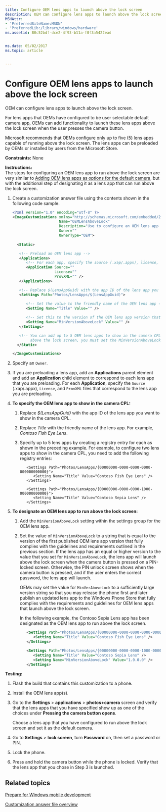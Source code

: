 ```yaml
---
title: Configure OEM lens apps to launch above the lock screen
description: OEM can configure lens apps to launch above the lock screen.
MSHAttr:
- 'PreferredSiteName:MSDN'
- 'PreferredLib:/library/windows/hardware'
ms.assetid: 80c52bdf-dce2-4f93-b11a-f0f3a5422ead


ms.date: 05/02/2017
ms.topic: article


---
```


# Configure OEM lens apps to launch above the lock screen


OEM can configure lens apps to launch above the lock screen.

For lens apps that OEMs have configured to be user selectable default camera app, OEMs can add functionality to launch these lens apps above the lock screen when the user presses the camera button.

Microsoft recommends that OEMs configure only up to five (5) lens apps capable of running above the lock screen. The lens apps can be preloaded by OEMs or installed by users from the Microsoft Store.

<a href="" id="constraints---none"></a>**Constraints:** None  

<a href="" id="instructions-"></a>**Instructions:**  
The steps for configuring an OEM lens app to run above the lock screen are very similar to [Adding OEM lens apps as options for the default camera](adding-oem-lens-apps-as-options-for-the-default-camera.md), but with the additional step of designating it as a lens app that can run above the lock screen.

1.  Create a customization answer file using the contents shown in the following code sample.

    ```XML
    <?xml version="1.0" encoding="utf-8" ?>  
    <ImageCustomizations xmlns="http://schemas.microsoft.com/embedded/2004/10/ImageUpdate"  
                         Name="OEMLensAboveLock"  
                         Description="Use to configure an OEM lens app to launch above the lock screen when the user presses the camera button."  
                         Owner=""  
                         OwnerType="OEM"> 
      
      <Static>  

       <!-- Preload an OEM lens app -->
       <Applications>
          <!-- For each app, specify the source (.xap/.appx), license, and ProvXML files. -->
          <Application Source=""
                       License=""
                       ProvXML="" />
       </Applications>

       <!-- Replace $(LensAppGuid) with the app ID of the lens app you want to show in the camera CPL -->
       <Settings Path="Photos/LensApps/$(LensAppGuid)">  
         
          <!-- Set the value to the friendly name of the OEM lens app -->
          <Setting Name="Title" Value="" />

          <!-- Set this to the version of the OEM lens app version that you want to launch above the lock screen -->
          <Setting Name="MinVersionAboveLock" Value="" />  
       </Settings>  

       <!-- You can add up to 5 OEM lens apps to show in the camera CPL. For other OEM lens apps that you want to enable to run 
            above the lock screen, you must set the MinVersionAboveLock setting for each of these. -->
      </Static>

    </ImageCustomizations>
    ```

2.  Specify an `Owner`.

3.  If you are preloading a lens app, add an **Applications** parent element and add an **Application** child element to correspond to each lens app that you are preloading. For each **Application**, specify the `Source` (.xap/.appx), `License`, and `ProvXML` files that correspond to the lens app you are preloading.

4.  **To specify the OEM lens app to show in the camera CPL:**

    1.  Replace *$(LensAppGuid)* with the app ID of the lens app you want to show in the camera CPL.

    2.  Replace *Title* with the friendly name of the lens app. For example, *Contoso Fish Eye Lens*.

    3.  Specify up to 5 lens apps by creating a registry entry for each as shown in the preceding example. For example, to configure two lens apps to show in the camera CPL, you need to add the following registry entries:

        ```
           <Settings Path="Photos/LensApps/{00000000-0000-0000-0000-000000000000}">       
              <Setting Name="Title" Value="Contoso Fish Eye Lens" />  
           </Settings> 

           <Settings Path="Photos/LensApps/{00000000-0000-0000-1000-000000000000}">       
              <Setting Name="Title" Value="Contoso Sepia Lens" />  
           </Settings> 
        ```

5.  **To designate an OEM lens app to run above the lock screen:**

    1.  Add the `MinVersionAboveLock` setting within the settings group for the OEM lens app.

    2.  Set the value of `MinVersionAboveLock` to a string that is equal to the version of the first published OEM lens app version that fully complies with the guidelines and requirements outlined in the previous section. If the lens app has an equal or higher version to the value that you set for `MinVersionAboveLock`, the lens app will launch above the lock screen when the camera button is pressed on a PIN-locked screen. Otherwise, the PIN unlock screen shows when the camera button is pressed, and if the user enters the correct password, the lens app will launch.

        OEMs may set the value for `MinVerAboveLock` to a sufficiently large version string so that you may release the phone first and later publish an updated lens app to the Windows Phone Store that fully complies with the requirements and guidelines for OEM lens apps that launch above the lock screen.

        In the following example, the Contoso Sepia Lens app has been designated as the OEM lens app to run above the lock screen.

        ```XML
           <Settings Path="Photos/LensApps/{00000000-0000-0000-0000-000000000000}">       
              <Setting Name="Title" Value="Contoso Fish Eye Lens" />  
           </Settings> 

           <Settings Path="Photos/LensApps/{00000000-0000-0000-1000-000000000000}">       
              <Setting Name="Title" Value="Contoso Sepia Lens" />  
              <Setting Name="MinVersionAboveLock" Value="1.0.0.0" />  
           </Settings>
        ```

<a href="" id="testing-"></a>**Testing:**  
1.  Flash the build that contains this customization to a phone.

2.  Install the OEM lens app(s).

3.  Go to the **Settings** &gt; **applications** &gt; **photos+camera** screen and verify that the lens apps that you have specified show up as one of the choices under **Pressing the camera button opens**.

    Choose a lens app that you have configured to run above the lock screen and set it as the default camera.

4.  Go to **Settings** &gt; **lock screen**, turn **Password** on, then set a password or PIN.

5.  Lock the phone.

6.  Press and hold the camera button while the phone is locked. Verify that the lens app that you chose in Step 3 is launched.

## Related topics

[Prepare for Windows mobile development](https://docs.microsoft.com/en-us/windows-hardware/manufacture/mobile/preparing-for-windows-mobile-development)

[Customization answer file overview](https://docs.microsoft.com/en-us/windows-hardware/customize/mobile/mcsf/customization-answer-file)
